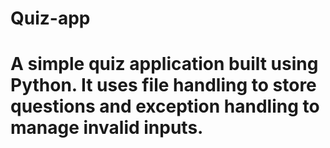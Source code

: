 # Quiz-app
# A simple quiz application built using Python. It uses file handling to store questions and exception handling to manage invalid inputs.  
